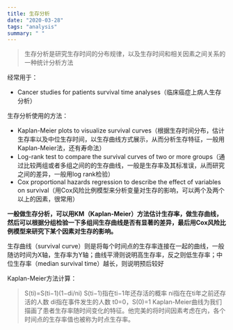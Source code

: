 ```yaml
---
title: 生存分析
date: "2020-03-28"
tags: "analysis"
summary: " "
---
```


>生存分析是研究生存时间的分布规律，以及生存时间和相关因素之间关系的一种统计分析方法

经常用于：
- Cancer studies for patients survival time analyses（临床癌症上病人生存分析）

生存分析使用的方法：
- Kaplan-Meier plots to visualize survival curves（根据生存时间分布，估计生存率以及中位生存时间，以生存曲线方式展示，从而分析生存特征，一般用Kaplan-Meier法，还有寿命法）
- Log-rank test to compare the survival curves of two or more groups（通过比较两组或者多组之间的的生存曲线，一般是生存率及其标准误，从而研究之间的差异，一般用log rank检验）
- Cox proportional hazards regression to describe the effect of variables on survival（用Cox风险比例模型来分析变量对生存的影响，可以两个及两个以上的因素，很常用）

**一般做生存分析，可以用KM（Kaplan-Meier）方法估计生存率，做生存曲线，然后可以根据分组检验一下多组间生存曲线是否有显著的差异，最后用Cox风险比例模型来研究下某个因素对生存的影响。**

生存曲线（survival curve）则是将每个时间点的生存率连接在一起的曲线，一般随访时间为X轴，生存率为Y轴；曲线平滑则说明高生存率，反之则低生存率；中位生存率（median survival time）越长，则说明预后较好

Kaplan-Meier方法计算：

>S(ti)=S(ti−1)(1−di/ni)
>S(ti−1)指在ti−1年还存活的概率
>ni指在在ti年之前还存活的人数
>di指在事件发生的人数
>t0=0，S(0)=1
Kaplan-Meier曲线为我们描画了患者生存率随时间变化的特征。他完美的将时间因素考虑在内，各个时间点的生存率值也被称为时点生存率。

